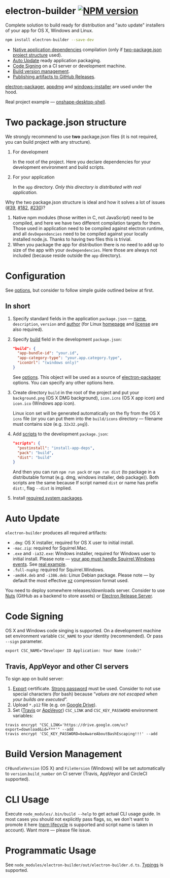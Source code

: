 # electron-builder [![NPM version][npm-image]][npm-url]
Complete solution to build ready for distribution and "auto update" installers of your app for OS X, Windows and Linux.

```sh
npm install electron-builder --save-dev
```

* [Native application dependencies](http://electron.atom.io/docs/latest/tutorial/using-native-node-modules/) compilation (only if [two-package.json project structure](#two-packagejson-structure) used).
* [Auto Update](#auto-update) ready application packaging.
* [Code Signing](#code-signing) on a CI server or development machine.
* [Build version management](#build-version-management).
* [Publishing artifacts to GitHub Releases](https://github.com/electron-userland/electron-builder/wiki/Publishing-Artifacts).

[electron-packager](https://github.com/electron-userland/electron-packager),
[appdmg](https://github.com/LinusU/node-appdmg) and
[windows-installer](https://github.com/electron/windows-installer) are used under the hood.

Real project example — [onshape-desktop-shell](https://github.com/develar/onshape-desktop-shell).

# Two package.json structure

We strongly recommend to use **two** package.json files (it is not required, you can build project with any structure).

1. For development

   In the root of the project.
  Here you declare dependencies for your development environment and build scripts.

2. For your application

   In the `app` directory. *Only this directory is distributed with real application.*

Why the two package.json structure is ideal and how it solves a lot of issues
([#39](https://github.com/electron-userland/electron-builder/issues/39),
[#182](https://github.com/electron-userland/electron-builder/issues/182),
[#230](https://github.com/electron-userland/electron-builder/issues/230))?

1. Native npm modules (those written in C, not JavaScript) need to be compiled, and here we have two different compilation targets for them. Those used in application need to be compiled against electron runtime, and all `devDependencies` need to be compiled against your locally installed node.js. Thanks to having two files this is trivial.
2. When you package the app for distribution there is no need to add up to size of the app with your `devDependencies`. Here those are always not included (because reside outside the `app` directory).

# Configuration

See [options](https://github.com/electron-userland/electron-builder/wiki/Options), but consider to follow simple guide outlined below at first.

## In short
1. Specify standard fields in the application `package.json` — [name](https://github.com/electron-userland/electron-builder/wiki/Options#AppMetadata-name), `description`, `version` and [author](https://docs.npmjs.com/files/package.json#people-fields-author-contributors) (for Linux [homepage](https://github.com/electron-userland/electron-builder/wiki/Options#DevMetadata-homepage) and [license](https://github.com/electron-userland/electron-builder/wiki/Options#DevMetadata-license) are also required).

2. Specify [build](https://github.com/electron-userland/electron-builder/wiki/Options#build) field in the development `package.json`:
    ```json
    "build": {
      "app-bundle-id": "your.id",
      "app-category-type": "your.app.category.type",
      "iconUrl": "(windows only)"
    }
    ```
   See [options](https://github.com/electron-userland/electron-builder/wiki/Options). This object will be used as a source of [electron-packager](https://www.npmjs.com/package/electron-packager#packageropts-callback) options. You can specify any other options here.

3. Create directory `build` in the root of the project and put your `background.png` (OS X DMG background), `icon.icns` (OS X app icon) and `icon.ico` (Windows app icon).

   <a id="user-content-linuxIcon" class="anchor" href="#linuxIcon" aria-hidden="true"></a>Linux icon set will be generated automatically on the fly from the OS X `icns` file (or you can put them into the `build/icons` directory — filename must contains size (e.g. `32x32.png`)).

4. Add [scripts](https://docs.npmjs.com/cli/run-script) to the development `package.json`:
    ```json
    "scripts": {
      "postinstall": "install-app-deps",
      "pack": "build",
      "dist": "build"
    }
    ```
    And then you can run `npm run pack` or `npm run dist` (to package in a distributable format (e.g. dmg, windows installer, deb package)).
    Both scripts are the same because If script named `dist` or name has prefix `dist:`, flag `--dist` is implied.

5. Install [required system packages](https://github.com/electron-userland/electron-builder/wiki/Multi-Platform-Build).

# Auto Update
`electron-builder` produces all required artifacts:

* `.dmg`: OS X installer, required for OS X user to initial install.
* `-mac.zip`: required for Squirrel.Mac.
* `.exe` and `-ia32.exe`: Windows installer, required for Windows user to initial install. Please note — [your app must handle Squirrel.Windows events](https://github.com/electronjs/windows-installer#handling-squirrel-events). See [real example](https://github.com/develar/onshape-desktop-shell/blob/master/src/WinSquirrelStartupEventHandler.ts).
* `.full-nupkg`: required for Squirrel.Windows.
* `-amd64.deb` and `-i386.deb`: Linux Debian package. Please note — by default the most effective [xz](https://en.wikipedia.org/wiki/Xz) compression format used.

You need to deploy somewhere releases/downloads server.
Consider to use [Nuts](https://github.com/GitbookIO/nuts) (GitHub as a backend to store assets) or [Electron Release Server](https://github.com/ArekSredzki/electron-release-server).

# Code Signing
OS X and Windows code singing is supported.
On a development machine set environment variable `CSC_NAME` to your identity (recommended). Or pass `--sign` parameter.
```
export CSC_NAME="Developer ID Application: Your Name (code)"
```

## Travis, AppVeyor and other CI servers
To sign app on build server:

1. [Export](https://developer.apple.com/library/ios/documentation/IDEs/Conceptual/AppDistributionGuide/MaintainingCertificates/MaintainingCertificates.html#//apple_ref/doc/uid/TP40012582-CH31-SW7) certificate.
 [Strong password](http://security.stackexchange.com/a/54773) must be used. Consider to not use special characters (for bash) because “*values are not escaped when your builds are executed*”.
2. Upload `*.p12` file (e.g. on [Google Drive](http://www.syncwithtech.org/p/direct-download-link-generator.html)).
3. Set ([Travis](https://docs.travis-ci.com/user/environment-variables/#Encrypted-Variables) or [AppVeyor](https://ci.appveyor.com/tools/encrypt)) `CSC_LINK` and `CSC_KEY_PASSWORD` environment variables:
```
travis encrypt "CSC_LINK='https://drive.google.com/uc?export=download&id=***'" --add
travis encrypt 'CSC_KEY_PASSWORD=beAwareAboutBashEscaping!!!' --add
```

# Build Version Management
`CFBundleVersion` (OS X) and `FileVersion` (Windows) will be set automatically to `version`.`build_number` on CI server (Travis, AppVeyor and CircleCI supported).

# CLI Usage
Execute `node_modules/.bin/build --help` to get actual CLI usage guide.
In most cases you should not explicitly pass flags, so, we don't want to promote it here ([npm lifecycle](https://docs.npmjs.com/misc/scripts#current-lifecycle-event) is supported and script name is taken in account).
Want more — please file issue.

# Programmatic Usage
See `node_modules/electron-builder/out/electron-builder.d.ts`. [Typings](https://github.com/Microsoft/TypeScript/wiki/Typings-for-npm-packages) is supported.

[npm-url]: https://npmjs.org/package/electron-builder
[npm-image]: http://img.shields.io/npm/v/electron-builder.svg
